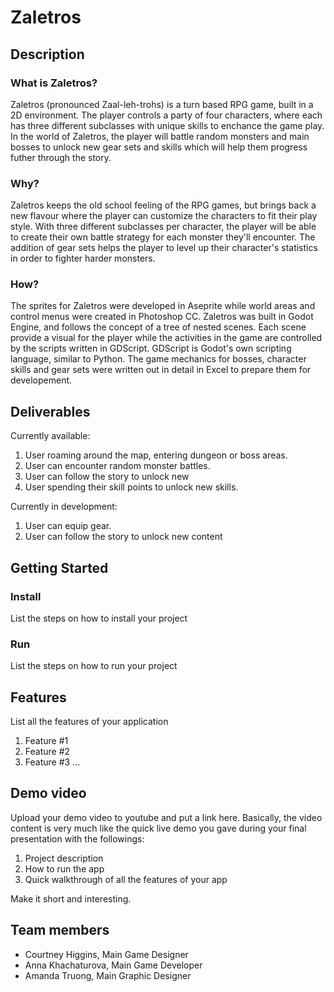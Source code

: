 # Zaletros 

## Description
### What is Zaletros? 

Zaletros (pronounced Zaal-leh-trohs) is a turn based RPG game, built in a 2D environment. The player controls a party of four characters, where each has three different subclasses with unique skills to enchance the game play. In the world of Zaletros, the player will battle random monsters and main bosses to unlock new gear sets and skills which will help them progress futher through the story.  

### Why?
Zaletros keeps the old school feeling of the RPG games, but brings back a new flavour where the player can customize the characters to fit their play style. With three different subclasses per character, the player will be able to create their own battle strategy for each monster they'll encounter. The addition of gear sets helps the player to level up their character's statistics in order to fighter harder monsters. 

### How? 

The sprites for Zaletros were developed in Aseprite while world areas and control menus were created in Photoshop CC. Zaletros was built in Godot Engine, and follows the concept of a tree of nested scenes. Each scene provide a visual for the player while the activities in the game are controlled by the scripts written in GDScript. GDScript is Godot's own scripting language, similar to Python. The game mechanics for bosses, character skills and gear sets were written out in detail in Excel to prepare them for developement.   

## Deliverables 

Currently available: 
1. User roaming around the map, entering dungeon or boss areas. 
2. User can encounter random  monster battles.  
3. User can follow the story to unlock new 
4. User spending their skill points to unlock new skills.

Currently in development:  
1. User can equip gear.
2. User can follow the story to unlock new content

## Getting Started 
### Install
List the steps on how to install your project
### Run
List the steps on how to run your project

## Features 
List all the features of your application
1. Feature #1
2. Feature #2
3. Feature #3 
...

## Demo video 

Upload your demo video to youtube and put a link here. Basically, the video content is very much like the quick live demo you gave during your final presentation with the followings:
1. Project description
2. How to run the app
3. Quick walkthrough of all the features of your app

Make it short and interesting.

## Team members

* Courtney Higgins, Main Game Designer
* Anna Khachaturova, Main Game Developer
* Amanda Truong, Main Graphic Designer

